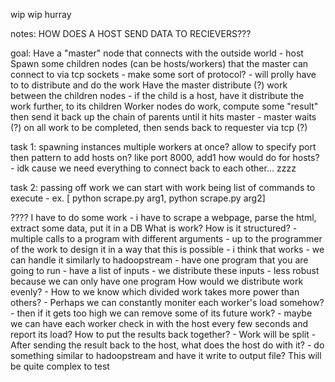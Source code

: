 wip wip hurray

notes:
HOW DOES A HOST SEND DATA TO RECIEVERS???

goal:
Have a "master" node that connects with the outside world - host
Spawn some children nodes (can be hosts/workers) that the master can connect to via tcp sockets
    - make some sort of protocol? - will prolly have to to distribute and do the work
Have the master distribute (?) work between the children nodes
    - if the child is a host, have it distribute the work further, to its children
Worker nodes do work, compute some "result" then send it back up the chain of parents until it hits master
    - master waits (?) on all work to be completed, then sends back to requester via tcp (?)

task 1: spawning instances
multiple workers at once? allow to specify port then pattern to add hosts on? like port 8000, add1
how would do for hosts? - idk cause we need everything to connect back to each other... zzzz

task 2: passing off work
we can start with work being list of commands to execute
    - ex. [ python scrape.py arg1, python scrape.py arg2]

????
I have to do some work
    - i have to scrape a webpage, parse the html, extract some data, put it in a DB
What is work? How is it structured?
    - multiple calls to a program with different arguments
        - up to the programmer of the work to design it in a way that this is possible
    - i think that works
    - we can handle it similarly to hadoopstream
        - have one program that you are going to run
        - have a list of inputs - we distribute these inputs
            - less robust because we can only have one program
How would we distribute work evenly?
    - How to we know which divided work takes more power than others?
        - Perhaps we can constantly moniter each worker's load somehow?
            - then if it gets too high we can remove some of its future work?
            - maybe we can have each worker check in with the host every few seconds and report its load?
How to put the results back together?
    - Work will be split
    - After sending the result back to the host, what does the host do with it?
        - do something similar to hadoopstream and have it write to output file?
This will be quite complex to test